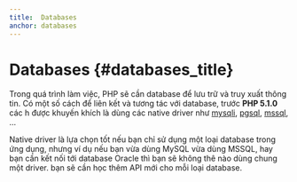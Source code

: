 ```yaml
---
title:  Databases
anchor: databases
---
```


# Databases {#databases_title}

Trong quá trình làm việc, PHP sẽ cần database để lưu trữ và truy xuất thông tin. Có một số cách để liên 
kết và tương tác với database, trước **PHP 5.1.0** các h được khuyến khích là dùng các native driver như 
[mysqli], [pgsql], [mssql], ...

Native driver là lựa chọn tốt nếu bạn chỉ sử dụng một loại database trong ứng dụng, nhưng ví dụ nếu bạn 
vừa dùng MySQL vừa dùng MSSQL, hay bạn cần kết nối tới database Oracle thì bạn sẽ không thê nào dùng chung một driver. 
bạn sẽ cần học thêm API mới cho mỗi loại database.


[mysqli]: http://php.net/mysqli
[pgsql]: http://php.net/pgsql
[mssql]: http://php.net/mssql
